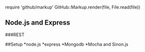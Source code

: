 require 'github/markup'
GitHub::Markup.render(file, File.read(file))

## Node.js and Express

###REST


##Setup
*node.js
*express
*Mongodb
*Mocha and Sinon.js
